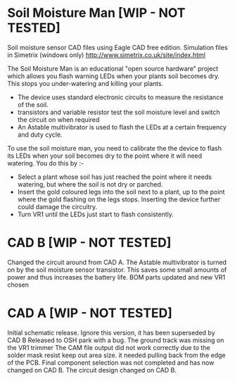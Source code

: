 Soil Moisture Man [WIP - NOT TESTED]
===============

Soil moisture sensor CAD files using Eagle CAD free edition. 
Simulation files in Simetrix (windows only) http://www.simetrix.co.uk/site/index.html

The Soil Moisture Man is an educational "open source hardware" project which allows you flash warning LEDs when your plants soil becomes dry. 
This stops you under-watering and killing your plants. 
* The device uses standard electronic circuits to measure the resistance of the soil. 
* transistors and variable resistor test the soil moisture level and switch the circuit on when required
* An Astable multivibrator is used to flash the LEDs at a certain frequency and duty cycle. 

To use the soil moisture man, you need to calibrate the the device to flash its LEDs when your soil becomes dry to the point where it will need watering. 
You do this by :- 
* Select a plant whose soil has just reached the point where it needs watering, but where the soil is not dry or parched.
* Insert the gold coloured legs into the soil next to a plant, up to the point where the gold flashing on the legs stops. Inserting the device further could damage the circuitry.
* Turn VR1 until the LEDs just start to flash consistently. 


CAD B [WIP - NOT TESTED] 
=====

Changed the circuit around from CAD A. 
The Astable multivibrator is turned on by the soil moisture sensor transistor. 
This saves some small amounts of power and thus increases the battery life.
BOM parts updated and new VR1 chosen

CAD A [WIP - NOT TESTED] 
=====

Initial schematic release.
Ignore this version, it has been superseded by CAD B
Released to OSH park with a bug. 
The ground track was missing on the VR1 trimmer
The CAM file output did not work correctly due to the solder mask resist keep out area size. it needed pulling back from the edge of the PCB.
Final component selection was not completed and has now changed on CAD B. 
The circuit design changed on CAD B. 


